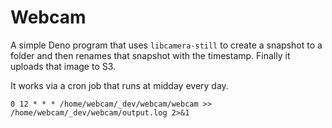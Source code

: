 # Webcam

A simple Deno program that uses `libcamera-still` to create a snapshot to a
folder and then renames that snapshot with the timestamp. Finally it uploads
that image to S3.

It works via a cron job that runs at midday every day.

```
0 12 * * * /home/webcam/_dev/webcam/webcam >> /home/webcam/_dev/webcam/output.log 2>&1
```

